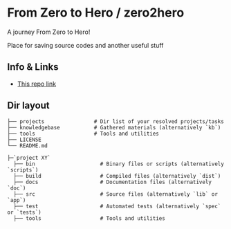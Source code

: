 # From Zero to Hero / zero2hero

A journey From Zero to Hero!

Place for saving source codes and another useful stuff

## Info & Links

* [This repo link](https://github.com/fk1t/zero2hero0)

## Dir layout

```plain
├── projects                # Dir list of your resolved projects/tasks
├── knowledgebase           # Gathered materials (alternatively `kb`)
├── tools                   # Tools and utilities
├── LICENSE
└── README.md

├─`project XY`
  ├── bin                     # Binary files or scripts (alternatively `scripts`)
  ├── build                   # Compiled files (alternatively `dist`)
  ├── docs                    # Documentation files (alternatively `doc`)
  ├── src                     # Source files (alternatively `lib` or `app`)
  ├── test                    # Automated tests (alternatively `spec` or `tests`)
  ├── tools                   # Tools and utilities
```
